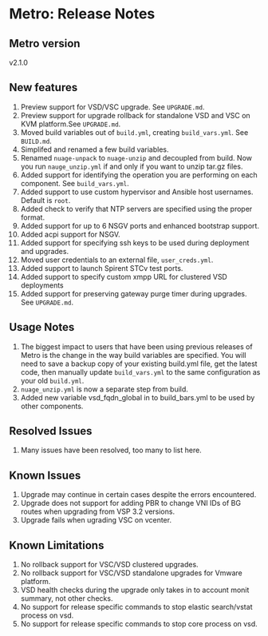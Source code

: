 # Metro: Release Notes

## Metro version
v2.1.0

## New features
1. Preview support for VSD/VSC upgrade. See `UPGRADE.md`.
1. Preview support for upgrade rollback for standalone VSD and VSC on KVM platform.See `UPGRADE.md`.
1. Moved build variables out of `build.yml`, creating `build_vars.yml`. See `BUILD.md`.
1. Simplifed and renamed a few build variables.
1. Renamed `nuage-unpack` to `nuage-unzip` and decoupled from build. Now you run `nauge_unzip.yml` if and only if you want to unzip tar.gz files.
1. Added support for identifying the operation you are performing on each component. See `build_vars.yml`.
1. Added support to use custom hypervisor and Ansible host usernames. Default is `root`.
1. Added check to verify that NTP servers are specified using the proper format.
1. Added support for up to 6 NSGV ports and enhanced bootstrap support.
1. Added acpi support for NSGV.
1. Added support for specifying ssh keys to be used during deployment and upgrades.
1. Moved user credentials to an external file, `user_creds.yml`.
1. Added support to launch Spirent STCv test ports.
1. Added support to specify custom xmpp URL for clustered VSD deployments
1. Added support for preserving gateway purge timer during upgrades. See `UPGRADE.md`.
 
## Usage Notes
1. The biggest impact to users that have been using previous releases of Metro is the change in the way build variables are specified. You will need to save a backup copy of your existing build.yml file, get the latest code, then manually update `build_vars.yml` to the same configuration as your old `build.yml`. 
1. `nuage_unzip.yml` is now a separate step from build.
1. Added new variable vsd_fqdn_global in to build_bars.yml to be used by other components. 
 
## Resolved Issues
1. Many issues have been resolved, too many to list here.
 
## Known Issues
1. Upgrade may continue in certain cases despite the errors encountered.
1. Upgrade does not support for adding PBR to change VNI IDs of BG routes when upgrading from VSP 3.2 versions.
1. Upgrade fails when ugrading VSC on vcenter.
 
## Known Limitations
 
1. No rollback support for VSC/VSD clustered upgrades.
1. No rollback support for VSC/VSD standalone upgrades for Vmware platform.
1. VSD health checks during the upgrade only takes in to account monit summary, not other checks.
1. No support for release specific commands to stop elastic search/vstat process on vsd.
1. No support for release specific commands to stop core process on vsd.
